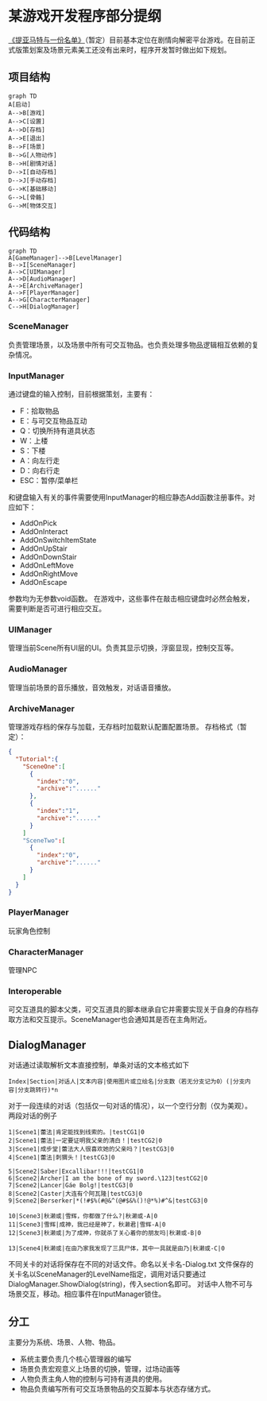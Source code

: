 ﻿# 某游戏开发程序部分提纲

[《提亚马特与一份名单》](https://github.com/NJUCACGameMaker/Tiamat-and-the-list)（暂定）目前基本定位在剧情向解密平台游戏。在目前正式版策划案及场景元素美工还没有出来时，程序开发暂时做出如下规划。

## 项目结构

```mermaid
graph TD
A[启动]
A-->B[游戏]
A-->C[设置]
A-->D[存档]
A-->E[退出]
B-->F[场景]
B-->G[人物动作]
B-->H[剧情对话]
D-->I[自动存档]
D-->J[手动存档]
G-->K[基础移动]
G-->L[骨骼]
G-->M[物体交互]
```

## 代码结构

```mermaid
graph TD
A[GameManager]-->B[LevelManager]
B-->I[SceneManager]
A-->C[UIManager]
A-->D[AudioManager]
A-->E[ArchiveManager]
A-->F[PlayerManager]
A-->G[CharacterManager]
C-->H[DialogManager]
```
### SceneManager

负责管理场景，以及场景中所有可交互物品。也负责处理多物品逻辑相互依赖的复杂情况。

### InputManager

通过键盘的输入控制，目前根据策划，主要有：

- F：拾取物品
- E：与可交互物品互动
- Q：切换所持有道具状态
- W：上楼
- S：下楼
- A：向左行走
- D：向右行走
- ESC：暂停/菜单栏

和键盘输入有关的事件需要使用InputManager的相应静态Add函数注册事件。对应如下：

- AddOnPick
- AddOnInteract
- AddOnSwitchItemState
- AddOnUpStair
- AddOnDownStair
- AddOnLeftMove
- AddOnRightMove
- AddOnEscape

参数均为无参数void函数。
在游戏中，这些事件在敲击相应键盘时必然会触发，需要判断是否可进行相应交互。

### UIManager

管理当前Scene所有UI层的UI。负责其显示切换，浮窗显现，控制交互等。

### AudioManager

管理当前场景的音乐播放，音效触发，对话语音播放。

### ArchiveManager

管理游戏存档的保存与加载，无存档时加载默认配置配置场景。
存档格式（暂定）：
```Json
{
  "Tutorial":{
    "SceneOne":[
      {
        "index":"0",
        "archive":"......"
      },
      {
        "index":"1",
        "archive":"......"
      }
    ]
    "SceneTwo":[
      {
        "index":"0",
        "archive":"......"
      }
    ]
  }
}
```

### PlayerManager

玩家角色控制

### CharacterManager

管理NPC

### Interoperable

可交互道具的脚本父类，可交互道具的脚本继承自它并需要实现关于自身的存档存取方法和交互提示。SceneManager也会通知其是否在主角附近。

## DialogManager

对话通过读取解析文本直接控制，单条对话的文本格式如下

```Text
Index|Section|对话人|文本内容|使用图片或立绘名|分支数（若无分支记为0）(|分支内容|分支跳转行)*n
```

对于一段连续的对话（包括仅一句对话的情况），以一个空行分割（仅为美观）。
两段对话的例子

```Text
1|Scene1|蕾法|肯定能找到线索的。|testCG1|0
2|Scene1|蕾法|一定要证明我父亲的清白！|testCG2|0
3|Scene1|成步堂|蕾法大人很喜欢她的父亲吗？|testCG3|0
4|Scene1|蕾法|刺猬头！|testCG3|0

5|Scene2|Saber|Excallibar!!!|testCG1|0
6|Scene2|Archer|I am the bone of my sword.\123|testCG2|0
7|Scene2|Lancer|Gáe Bolg!|testCG3|0
8|Scene2|Caster|大连有个阿瓦隆|testCG3|0
9|Scene2|Berserker|*(!#$%(#@&^(@#$&%()!@*%)#^&|testCG3|0

10|Scene3|秋濑或|雪辉，你都做了什么?|秋濑或-A|0
11|Scene3|雪辉|成神，我已经是神了，秋濑君|雪辉-A|0
12|Scene3|秋濑或|为了成神，你就杀了关心着你的朋友吗|秋濑或-B|0

13|Scene4|秋濑或|在由乃家我发现了三具尸体，其中一具就是由乃|秋濑或-C|0
```

不同关卡的对话将保存在不同的对话文件。命名以关卡名-Dialog.txt
文件保存的关卡名以SceneManager的LevelName指定，调用对话只要通过DialogManager.ShowDialog(string)，传入section名即可。
对话中人物不可与场景交互，移动。相应事件在InputManager锁住。

## 分工

主要分为系统、场景、人物、物品。

- 系统主要负责几个核心管理器的编写
- 场景负责宏观意义上场景的切换，管理，过场动画等
- 人物负责主角人物的控制与可持有道具的使用。
- 物品负责编写所有可交互场景物品的交互脚本与状态存储方式。
